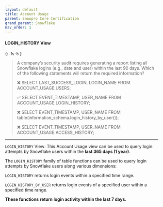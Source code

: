 ```yaml
---
layout: default
title: Account Usage
parent: Snowpro Core Certification
grand_parent: Snowflake
nav_order: 1
---
```


#### LOGIN_HISTORY View
{: .fs-5 }

> A company’s security audit requires generating a report listing all Snowflake logins (e.g., date and user) within the last 90 days. Which of the following statements will return the required information?
>
> ❌ SELECT LAST_SUCCESS_LOGIN, LOGIN_NAME FROM ACCOUNT_USAGE.USERS;
>
> ✅ SELECT EVENT_TIMESTAMP, USER_NAME FROM ACCOUNT_USAGE.LOGIN_HISTORY;
>
> ❌ SELECT EVENT_TIMESTAMP, USER_NAME FROM table(information_schema.login_history_by_user());
>
> ❌ SELECT EVENT_TIMESTAMP, USER_NAME FROM ACCOUNT_USAGE.ACCESS_HISTORY;

***

`LOGIN_HISTORY` View: This Account Usage view can be used to query login attempts by Snowflake users within the **last 365 days (1 year)**.

The `LOGIN_HISTORY` family of table functions can be used to query login attempts by Snowflake users along various dimensions:

`LOGIN_HISTORY` returns login events within a specified time range.

`LOGIN_HISTORY_BY_USER` returns login events of a specified user within a specified time range.

**These functions return login activity within the last 7 days.**




